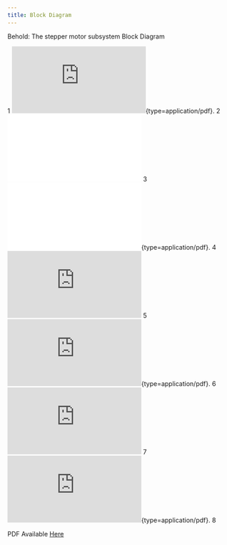 ```yaml
---
title: Block Diagram
---
```


Behold: The stepper motor subsystem Block Diagram

1
![Block Diagram](https://github.com/user-attachments/files/18627602/Block-Diagram-314.drawio.pdf){type=application/pdf}.
2
![Block Diagram](static/Block-Diagram-314.drawio.pdf) 
3
![Block Diagram](static/Block-Diagram-314.drawio.pdf){type=application/pdf}.
4
![Block Diagram](https://github.com/user-attachments/files/18627602/Block-Diagram-314.drawio.pdf)
5
![Block Diagram](https://github.com/user-attachments/files/18627602/Block-Diagram-314.drawio.pdf){type=application/pdf}.
6
![Block Diagram-314.drawio.pdf](https://github.com/user-attachments/files/18627648/Block.Diagram-314.drawio.pdf)
7
![Block Diagram-314.drawio.pdf](https://github.com/user-attachments/files/18627648/Block.Diagram-314.drawio.pdf){type=application/pdf}.
8

PDF Available [Here](https://github.com/user-attachments/files/18627602/Block.Diagram-314.drawio.pdf)
